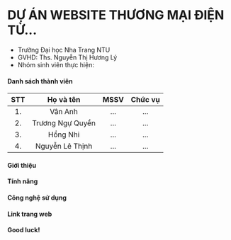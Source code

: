 # DỰ ÁN WEBSITE THƯƠNG MẠI ĐIỆN TỬ...

* Trường Đại học Nha Trang NTU
* GVHD: Ths. Nguyễn Thị Hương Lý
* Nhóm sinh viên thực hiện:

#### Danh sách thành viên
| STT | Họ và tên | MSSV | Chức vụ |
|:---:|:---:|:---:|:---:|
|1. | Vân Anh | ... | ... |
|2. | Trương Ngự Quyền | ... | ... |
|3. | Hồng Nhi | ... | ... |
|4. | Nguyễn Lê Thịnh | ... | ... |

#### Giới thiệu

#### Tính năng

#### Công nghệ sử dụng

#### Link trang web

#### Good luck!
